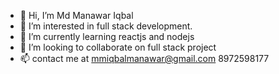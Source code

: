 - 👋 Hi, I’m Md Manawar Iqbal
- 👀 I’m interested in full stack development.
- 🌱 I’m currently learning reactjs and nodejs
- 💞️ I’m looking to collaborate on full stack project
- 📫 contact me at mmiqbalmanawar@gmail.com
8972598177

<!---
Manawariqbal/Manawariqbal is a ✨ special ✨ repository because its `README.md` (this file) appears on your GitHub profile.
You can click the Preview link to take a look at your changes.
--->
